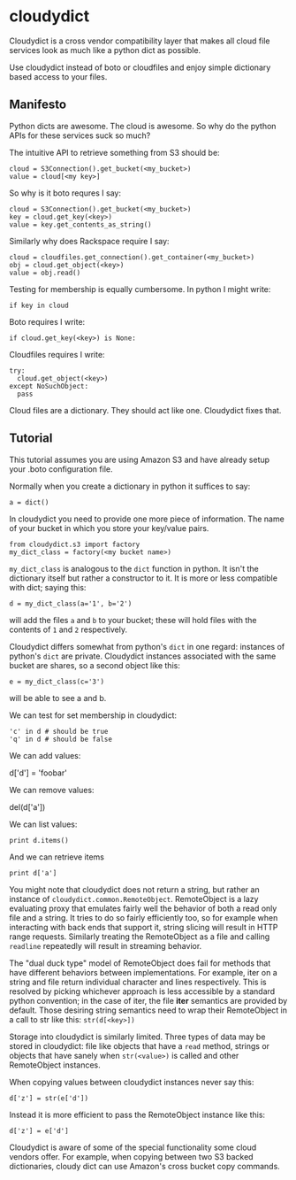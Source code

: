 cloudydict
==========

Cloudydict is a cross vendor compatibility layer that makes all cloud
file services look as much like a python dict as possible.

Use cloudydict instead of boto or cloudfiles and enjoy simple
dictionary based access to your files.

Manifesto
---------

Python dicts are awesome.  The cloud is awesome.  So why do the python
APIs for these services suck so much?

The intuitive API to retrieve something from S3 should be:

    cloud = S3Connection().get_bucket(<my_bucket>)
    value = cloud[<my key>]

So why is it boto requres I say: 

    cloud = S3Connection().get_bucket(<my_bucket>)
    key = cloud.get_key(<key>)
    value = key.get_contents_as_string()

Similarly why does Rackspace require I say: 

    cloud = cloudfiles.get_connection().get_container(<my_bucket>)
    obj = cloud.get_object(<key>)
    value = obj.read()

Testing for membership is equally cumbersome.  In python I might write: 

    if key in cloud

Boto requires I write:

    if cloud.get_key(<key>) is None:

Cloudfiles requires I write: 

    try:
      cloud.get_object(<key>)
    except NoSuchObject:
      pass

Cloud files are a dictionary.  They should act like one.  Cloudydict fixes that. 

Tutorial
--------

This tutorial assumes you are using Amazon S3 and have already setup your .boto configuration file. 

Normally when you create a dictionary in python it suffices to say: 

    a = dict() 


In cloudydict you need to provide one more piece of information.  The name of your bucket in which you store your key/value pairs. 

    from cloudydict.s3 import factory
    my_dict_class = factory(<my bucket name>) 

`my_dict_class` is analogous to the `dict` function in python.  It
isn't the dictionary itself but rather a constructor to it.  It is
more or less compatible with dict; saying this:

    d = my_dict_class(a='1', b='2')

will add the files `a` and `b` to your bucket; these will hold files
with the contents of `1` and `2` respectively.

Cloudydict differs somewhat from python's `dict` in one regard:
instances of python's `dict` are private.  Cloudydict instances
associated with the same bucket are shares, so a second object like
this:

    e = my_dict_class(c='3')

will be able to see a and b.  

We can test for set membership in cloudydict:

    'c' in d # should be true
    'q' in d # should be false

We can add values:

   d['d'] = 'foobar'

We can remove values:

   del(d['a'])

We can list values:

    print d.items()

And we can retrieve items

    print d['a']

You might note that cloudydict does not return a string, but rather an
instance of `cloudydict.common.RemoteObject`.  RemoteObject is a lazy
evaluating proxy that emulates fairly well the behavior of both a
read only file and a string.  It tries to do so fairly efficiently too,
so for example when interacting with back ends that support it, string
slicing will result in HTTP range requests.  Similarly treating the
RemoteObject as a file and calling `readline` repeatedly will result in
streaming behavior.

The "dual duck type" model of RemoteObject does fail for methods that
have different behaviors between implementations.  For example, iter
on a string and file return individual character and lines
respectively.  This is resolved by picking whichever approach is less
accessible by a standard python convention; in the case of iter, the file __iter__ semantics are provided by default.  Those desiring string semantics need to wrap their RemoteObject in a call to str like this: `str(d[<key>])`

Storage into cloudydict is similarly limited.  Three types of data may
be stored in cloudydict: file like objects that have a `read` method,
strings or objects that have sanely when `str(<value>)` is called and
other RemoteObject instances.

When copying values between cloudydict instances never say this:

    d['z'] = str(e['d'])


Instead it is more efficient to pass the 
RemoteObject instance like this:

    d['z'] = e['d']


Cloudydict is aware of some of the special functionality some cloud
vendors offer.  For example, when copying between two S3 backed
dictionaries, cloudy dict can use Amazon's cross bucket copy commands.



